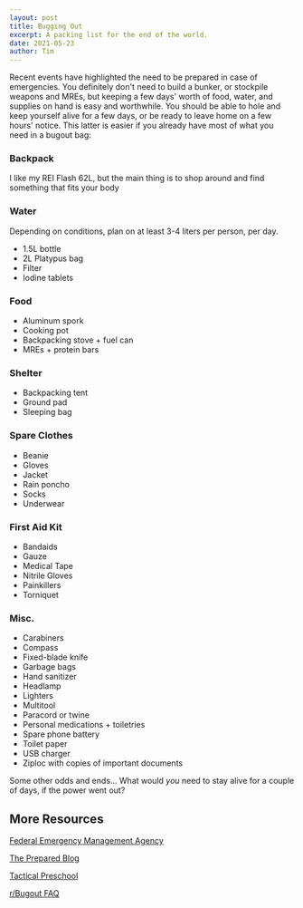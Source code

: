```yaml
---
layout: post
title: Bugging Out
excerpt: A packing list for the end of the world.
date: 2021-05-23
author: Tim
---
```


Recent events have highlighted the need to be prepared in case of emergencies. You definitely don't need to build a bunker, or stockpile weapons and MREs, but keeping a few days' worth of food, water, and supplies on hand is easy and worthwhile. You should be able to hole and keep yourself alive for a few days, or be ready to leave home on a few hours' notice. This latter is easier if you already have most of what you need in a bugout bag:

### Backpack
I like my REI Flash 62L, but the main thing is to shop around and find something that fits your body

### Water
Depending on conditions, plan on at least 3-4 liters per person, per day.
* 1.5L bottle
* 2L Platypus bag
* Filter
* Iodine tablets

### Food
* Aluminum spork
* Cooking pot 
* Backpacking stove + fuel can
* MREs + protein bars

### Shelter
* Backpacking tent
* Ground pad
* Sleeping bag

### Spare Clothes
* Beanie
* Gloves
* Jacket
* Rain poncho
* Socks
* Underwear

### First Aid Kit
* Bandaids
* Gauze
* Medical Tape
* Nitrile Gloves
* Painkillers
* Torniquet

### Misc.
* Carabiners
* Compass
* Fixed-blade knife
* Garbage bags
* Hand sanitizer
* Headlamp
* Lighters
* Multitool
* Paracord or twine
* Personal medications + toiletries
* Spare phone battery
* Toilet paper
* USB charger
* Ziploc with copies of important documents

Some other odds and ends... What would *you* need to stay alive for a couple of days, if the power went out?

## More Resources
[Federal Emergency Management Agency](https://www.fema.gov/)

[The Prepared Blog](https://theprepared.com/blog/)  

[Tactical Preschool](https://tgace.wordpress.com/category/tactical-preschool/)  

[r/Bugout FAQ](https://www.reddit.com/r/bugout/comments/1wsdea/faq_lets_make_it_happen/)  